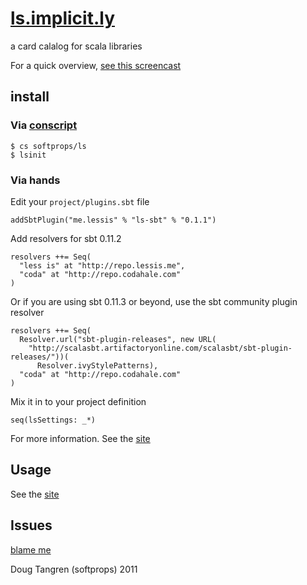 # [ls.implicit.ly](http://ls.implicit.ly/)

a card calalog for scala libraries

For a quick overview, [see this screencast](http://www.screenr.com/EIus)

## install

### Via [conscript](https://github.com/n8han/conscript#readme)
    $ cs softprops/ls
    $ lsinit
    
### Via hands

Edit your `project/plugins.sbt` file

    addSbtPlugin("me.lessis" % "ls-sbt" % "0.1.1")
   
Add resolvers for sbt 0.11.2

    resolvers ++= Seq(
      "less is" at "http://repo.lessis.me",
      "coda" at "http://repo.codahale.com"
    )
    
Or if you are using sbt 0.11.3 or beyond, use the sbt community plugin resolver

    resolvers ++= Seq(
      Resolver.url("sbt-plugin-releases", new URL(
        "http://scalasbt.artifactoryonline.com/scalasbt/sbt-plugin-releases/"))(
          Resolver.ivyStylePatterns),
      "coda" at "http://repo.codahale.com"
    )

Mix it in to your project definition 

    seq(lsSettings: _*)

For more information. See the [site](http://ls.implicit.ly/#publishing)   

## Usage

See the [site](http://ls.implicit.ly/#publishing)

## Issues

[blame me](https://github.com/softprops/ls/issues)


Doug Tangren (softprops) 2011
   




